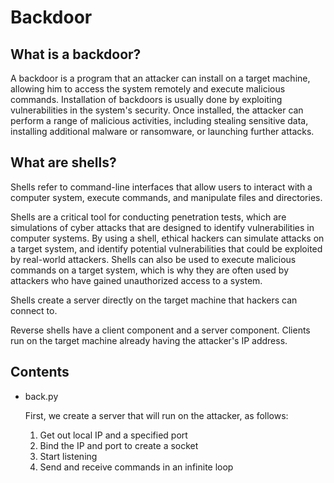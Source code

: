 # Backdoor

## What is a backdoor?

A backdoor is a program that an attacker can install on a target machine, allowing him to access the system remotely and execute malicious commands. Installation of backdoors is usually done by exploiting vulnerabilities in the system's security. Once installed, the attacker can perform a range of malicious activities, including stealing sensitive data, installing additional malware or ransomware, or launching further attacks.

## What are shells?

Shells refer to command-line interfaces that allow users to interact with a computer system, execute commands, and manipulate files and directories.

Shells are a critical tool for conducting penetration tests, which are simulations of cyber attacks that are designed to identify vulnerabilities in computer systems. By using a shell, ethical hackers can simulate attacks on a target system, and identify potential vulnerabilities that could be exploited by real-world attackers. Shells can also be used to execute malicious commands on a target system, which is why they are often used by attackers who have gained unauthorized access to a system.

Shells create a server directly on the target machine that hackers can connect to.

Reverse shells have a client component and a server component. Clients run on the target machine already having the attacker's IP address.

## Contents

- back.py

    First, we create a server that will run on the attacker, as follows:
    1. Get out local IP and a specified port
    2. Bind the IP and port to create a socket
    3. Start listening
    4. Send and receive commands in an infinite loop

